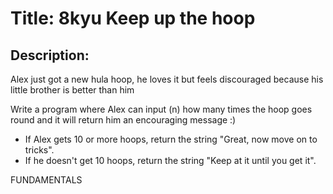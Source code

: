 # Title: 8kyu Keep up the hoop

## Description:

Alex just got a new hula hoop, he loves it but feels discouraged because his little brother is better than him

Write a program where Alex can input (n) how many times the hoop goes round and it will return him an encouraging message :)

- If Alex gets 10 or more hoops, return the string "Great, now move on to tricks".
- If he doesn't get 10 hoops, return the string "Keep at it until you get it".

FUNDAMENTALS
